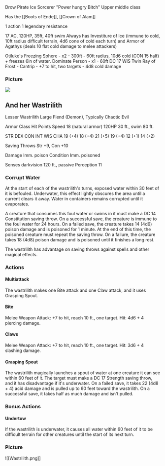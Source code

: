 Drow Pirate Ice Sorcerer
"Power hungry Bitch"
Upper middle class

Has the [[Boots of Ende]], [[Crown of Alam]]

1 action
1 legendary resistance

17 AC, 120HP, 35ft, 40ft swim
Always has Investiture of Ice (immune to cold, 10ft radius difficult terrain, 4d6 cone of cold each turn) and Armor of Agathys (deals 10 flat cold damage to melee attackers)

Otiluke's Freezing Sphere - x2 - 300ft - 60ft radius, 10d6 cold (CON 15 half) + freezes 6in of water.
Dominate Person - x1 - 60ft DC 17 WIS
Twin Ray of Frost - Cantrip - +7 to hit, two targets - 4d8 cold damage

### Picture
![](https://cdn.discordapp.com/attachments/603229944436490245/1059215197270704139/IMG_2078.png)
## And her Wastrilith
Lesser Wastrilith
Large Fiend (Demon), Typically Chaotic Evil

Armor Class 	Hit Points 	Speed
18 (natural armor) 	120HP 	30 ft., swim 80 ft.

STR	DEX	CON	INT	WIS	CHA
19 (+4)	18 (+4)	21 (+5)	19 (+4)	12 (+1)	14 (+2)

Saving Throws Str +9, Con +10

Damage Imm. poison
Condition Imm. poisoned

Senses darkvision 120 ft., passive Perception 11

### Corrupt Water
At the start of each of the wastrilith's turns, exposed water within 30 feet of it is befouled. Underwater, this effect lightly obscures the area until a current clears it away. Water in containers remains corrupted until it evaporates.

A creature that consumes this foul water or swims in it must make a DC 14 Constitution saving throw. On a successful save, the creature is immune to the foul water for 24 hours. On a failed save, the creature takes 14 (4d6) poison damage and is poisoned for 1 minute. At the end of this time, the poisoned creature must repeat the saving throw. On a failure, the creature takes 18 (4d8) poison damage and is poisoned until it finishes a long rest.

The wastrilith has advantage on saving throws against spells and other magical effects.

### Actions
#### Multiattack
The wastrilith makes one Bite attack and one Claw attack, and it uses Grasping Spout.

#### Bite
Melee Weapon Attack: +7 to hit, reach 10 ft., one target. Hit: 4d6 + 4 piercing damage.

#### Claws
Melee Weapon Attack: +7 to hit, reach 10 ft., one target. Hit: 3d6 + 4 slashing damage.

#### Grasping Spout
The wastrilith magically launches a spout of water at one creature it can see within 60 feet of it. The target must make a DC 17 Strength saving throw, and it has disadvantage if it's underwater. On a failed save, it takes 22 (4d8 + 4) acid damage and is pulled up to 60 feet toward the wastrilith. On a successful save, it takes half as much damage and isn't pulled.

### Bonus Actions
#### Undertow
If the wastrilith is underwater, it causes all water within 60 feet of it to be difficult terrain for other creatures until the start of its next turn.

### Picture
![[Wastrilith.png]]